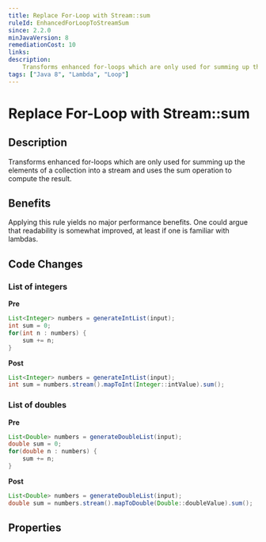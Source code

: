 ```yaml
---
title: Replace For-Loop with Stream::sum
ruleId: EnhancedForLoopToStreamSum
since: 2.2.0
minJavaVersion: 8
remediationCost: 10
links:
description:
    Transforms enhanced for-loops which are only used for summing up the elements of a collection to a 'Stream::sum' invocation.
tags: ["Java 8", "Lambda", "Loop"]
---
```


# Replace For-Loop with Stream::sum

## Description
Transforms enhanced for-loops which are only used for summing up the elements of a collection into a stream and uses the sum operation to compute the result.

## Benefits

Applying this rule yields no major performance benefits. One could argue that readability is somewhat improved, at least if one is familiar with lambdas.


## Code Changes

### List of integers
__Pre__
```java
List<Integer> numbers = generateIntList(input);
int sum = 0;
for(int n : numbers) {
    sum += n;
}
```

__Post__
```java
List<Integer> numbers = generateIntList(input);
int sum = numbers.stream().mapToInt(Integer::intValue).sum();
```

### List of doubles
__Pre__
```java
List<Double> numbers = generateDoubleList(input);
double sum = 0;
for(double n : numbers) {
    sum += n;
}
```

__Post__
```java
List<Double> numbers = generateDoubleList(input);
double sum = numbers.stream().mapToDouble(Double::doubleValue).sum();
```

<VersionNotice />


## Properties

<RuleProperties />
